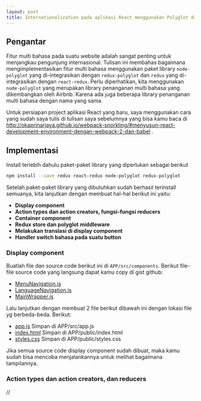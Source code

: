 ```yaml
---
layout: post
title: Internationalization pada aplikasi React menggunakan Polyglot dan Redux
---
```


## Pengantar

Fitur multi bahasa pada suatu website adalah sangat penting untuk menjangkau pengunjung internasional. Tulisan ini membahas bagaimana
mengimplementasikan fitur multi bahasa menggunakan paket library `node-polyglot` yang di-integrasikan dengan `redux-polyglot` dan 
`redux` yang di-integrasikan dengan `react-redux`. Perlu diperhatikan, kita menggunakan `node-polyglot` yang merupakan library 
penanganan multi bahasa yang dikembangkan oleh Airbnb. Karena ada juga beberapa library penanganan multi bahasa dengan nama yang sama.

Untuk persiapan project aplikasi React yang baru, saya menggunakan cara yang sudah saya tulis di tulisan saya sebelumnya yang bisa kamu
baca di http://okaprinarjaya.github.io/webpack-snorkling/#menyusun-react-development-environment-dengan-webpack-2-dan-babel .

## Implementasi

Install terlebih dahulu paket-paket library yang diperlukan sebagai berikut 

```sh
npm install --save redux react-redux node-polyglot redux-polyglot
```

Setelah paket-paket library yang dibutuhkan sudah berhasil terinstall semuanya, kita lanjutkan dengan membuat hal-hal berikut ini yaitu:

* **Display component**
* **Action types dan action creators, fungsi-fungsi reducers**
* **Container component**
* **Redux store dan polyglot middleware**
* **Melakukan translasi di display component**
* **Handler switch bahasa pada suatu button**

### Display component

Buatlah file dan source code berikut ini di `APP/src/components`. Berikut file-file source code yang langsung dapat kamu copy di
gist github:

* [MenuNavigation.js](https://gist.github.com/okaprinarjaya/018c6116e307e39c9464d8b7e44f17e2.js)
* [LanguageNavigation.js](https://gist.github.com/okaprinarjaya/b5bfd8630e5ab0f957c9e1400e6b17b2)
* [MainWrapper.js](https://gist.github.com/okaprinarjaya/6fc0d3e30c652274a04e59cce785753c)

Lalu lanjutkan dengan membuat 2 file berikut dibawah ini dengan lokasi file yg berbeda-beda. Berikut:

* [app.js](https://gist.github.com/okaprinarjaya/cc7907661c2f76246c30554cba2a4a16) Simpan di APP/src/app.js
* [index.html](https://gist.github.com/okaprinarjaya/0c6024ca151b9c895b202d0c99293b8c) Simpan di APP/public/index.html
* [styles.css](https://gist.github.com/okaprinarjaya/f7b29b97cef37095b2f2ceebbd51b71f) Simpan di APP/public/styles.css

Jika semua source code display component sudah dibuat, maka kamu sudah bisa mencoba menjalankannya untuk melihat bagaimana tampilannya.

### Action types dan action creators, dan reducers

//



